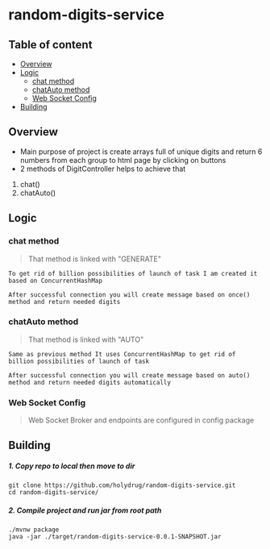 # random-digits-service

## Table of content ##
- [Overview](#Overview)
- [Logic](#Logic)
  - [chat method](#chat-method)
  - [chatAuto method](#chatAuto-method)
  - [Web Socket Config](#Web-Socket-Config)
- [Building](#Building)

## Overview ##

- Main purpose of project is create arrays full of unique digits and return 6 numbers from each group to html page by clicking on buttons 
- 2 methods of DigitController helps to achieve that
1. chat()
2. chatAuto()

## Logic ##

### chat method ###

> That method is linked with "GENERATE"

    To get rid of billion possibilities of launch of task I am created it based on ConcurrentHashMap
    
    After successful connection you will create message based on once() method and return needed digits

### chatAuto method ###

> That method is linked with "AUTO"

    Same as previous method It uses ConcurrentHashMap to get rid of billion possibilities of launch of task 

    After successful connection you will create message based on auto() method and return needed digits automatically

### Web Socket Config ###

> Web Socket Broker and endpoints are configured in config package

## Building ##
##### 1. Copy repo to local then move to dir #####

    git clone https://github.com/holydrug/random-digits-service.git
    cd random-digits-service/

##### 2. Compile project and run jar from root path #####

    ./mvnw package
    java -jar ./target/random-digits-service-0.0.1-SNAPSHOT.jar

